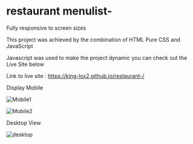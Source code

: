 # restaurant menulist- 

Fully responsive to screen sizes

This project was achieved by the combination of HTML Pure CSS and JavaScript 


Javascript was used to make the project dynamic you can check out the Live Site below

Link to live site : https://king-lox2.github.io/restaurant-/

Display Mobile 

![Mobile1](https://user-images.githubusercontent.com/59830659/185052612-b2fbce75-f530-40a2-ac36-d7cf709b272d.png)

![Mobile2](https://user-images.githubusercontent.com/59830659/185052689-ae6fb4f8-0b05-4ba4-8b0d-7749bca415fc.png)

Desktop View 

![desktop](https://user-images.githubusercontent.com/59830659/185052779-aab63b51-7064-4bbe-a6fe-25cfade71454.png)
